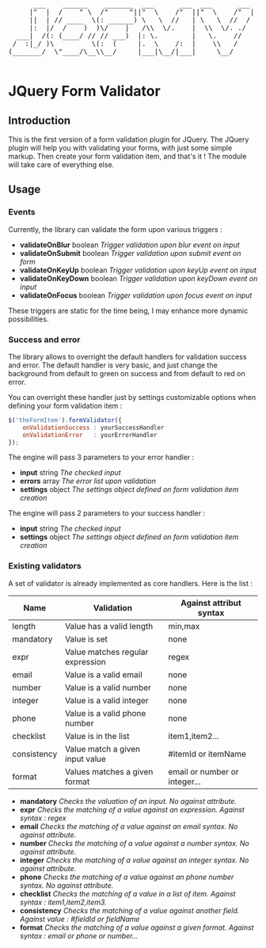 <pre>
      ___    ______    _______  ___      ___  ___      ___ 
     |"  |  /    " \  /"     "||"  \    /"  ||"  \    /"  |
     ||  | // ____  \(: ______) \   \  //   | \   \  //  / 
     |:  |/  /    )  )\/    |   /\\  \/.    |  \\  \/. ./  
  ___|  /(: (____/ // // ___)  |: \.        |   \.    //   
 /  :|_/ )\         \(:  (     |.  \    /:  |    \\   /    
(_______/  \"____/\__\\__/     |___|\__/|___|     \__/     
                                                           
</pre>

# JQuery Form Validator


## Introduction
This is the first version of a form validation plugin for JQuery.
The JQuery plugin will help you with validating your forms, with just some
simple markup. Then create your form validation item, and that's it !
The module will take care of everything else.

## Usage

### Events
Currently, the library can validate the form upon various triggers :

+ **validateOnBlur**    boolean *Trigger validation upon blur event on input*
+ **validateOnSubmit**  boolean *Trigger validation upon submit event on form*
+ **validateOnKeyUp**   boolean *Trigger validation upon keyUp event on input*
+ **validateOnKeyDown** boolean *Trigger validation upon keyDown event on input*
+ **validateOnFocus**   boolean *Trigger validation upon focus event on input*

These triggers are static for the time being, I may enhance more dynamic possibilities.

### Success and error
The library allows to overright the default handlers for validation success and error.
The default handler is very basic, and just change the background from default to green
on success and from default to red on error.

You can overright these handler just by settings customizable options when defining your
form validation item :

```javascript
$('theFormItem').formValidator({
    onValidationSuccess : yourSuccessHandler
    onValidationError   : yourErrorHandler
});
```

The engine will pass 3 parameters to your error handler :

+ **input**    string *The checked input*
+ **errors**   array  *The error list upon validation*
+ **settings** object *The settings object defined on form validation item creation*

The engine will pass 2 parameters to your success handler :

+ **input**    string *The checked input*
+ **settings** object *The settings object defined on form validation item creation*

### Existing validators
A set of validator is already implemented as core handlers. Here is the list :

| Name       | Validation                       | Against attribut syntax       |
| ---------- | -------------------------------- | ----------------------------- |
| length     | Value has a valid length         | min,max                       |
| mandatory  | Value is set                     | none                          | 
| expr       | Value matches regular expression | regex                         |
| email      | Value is a valid email           | none                          |
| number     | Value is a valid number          | none                          |
| integer    | Value is a valid integer         | none                          |
| phone      | Value is a valid phone number    | none                          |
| checklist  | Value is in the list             | item1,item2...                |
| consistency| Value match a given input value  | #itemId or itemName           |
| format     | Values matches a given format    | email or number or integer... |

+ **mandatory**    *Checks the valuation of an input. No against attribute.*
+ **expr**         *Checks the matching of a value against an expression. Against syntax : regex*
+ **email**        *Checks the matching of a value against an email syntax. No against attribute.*
+ **number**       *Checks the matching of a value against a number syntax. No against attribute.*
+ **integer**      *Checks the matching of a value against an integer syntax. No against attribute.*
+ **phone**        *Checks the matching of a value against an phone number syntax. No against attribute.*
+ **checklist**    *Checks the matching of a value in a list of item. Against syntax : item1,item2,item3.*
+ **consistency**  *Checks the matching of a value against another field. Against value : #fieldId or fieldName*
+ **format**       *Checks the matching of a value against a given format. Against syntax : email or phone or number...*
